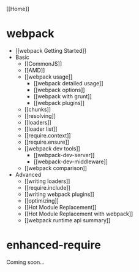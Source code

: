 [[Home]]

# webpack

* [[webpack Getting Started]]
* Basic
    * [[CommonJS]]
    * [[AMD]]
    * [[webpack usage]]
        * [[webpack detailed usage]]
        * [[webpack options]]
        * [[webpack with grunt]]
        * [[webpack plugins]]
    * [[chunks]]
    * [[resolving]]
    * [[loaders]]
    * [[loader list]]
    * [[require.context]]
    * [[require.ensure]]
    * [[webpack dev tools]]
        * [[webpack-dev-server]]
        * [[webpack-dev-middleware]]
    * [[webpack comparison]]
* Advanced
    * [[writing loaders]]
    * [[require.include]]
    * [[writing webpack plugins]]
    * [[optimizing]]
    * [[Hot Module Replacement]]
    * [[Hot Module Replacement with webpack]]
    * [[webpack runtime api summary]]

# enhanced-require

Coming soon...
